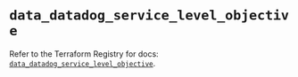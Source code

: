 # `data_datadog_service_level_objective`

Refer to the Terraform Registry for docs: [`data_datadog_service_level_objective`](https://registry.terraform.io/providers/datadog/datadog/3.48.1/docs/data-sources/service_level_objective).
